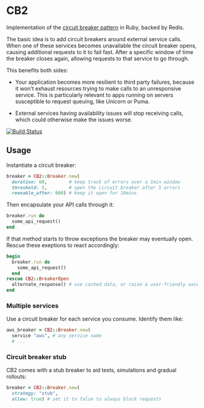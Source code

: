 # CB2

Implementation of the [circuit breaker pattern](http://martinfowler.com/bliki/CircuitBreaker.html) in Ruby, backed by Redis.

The basic idea is to add circuit breakers around external service calls. When one of these services becomes unavailable the circuit breaker opens, causing additional requests to it to fail fast. After a specific window of time the breaker closes again, allowing requests to that service to go through.

This benefits both sides:

- Your application becomes more resilient to third party failures, because it won't exhaust resources trying to make calls to an unresponsive service. This is particularly relevant to apps running on servers susceptible to request queuing, like Unicorn or Puma.

- External services having availability issues will stop receiving calls, which could otherwise make the issues worse.

[![Build Status](https://travis-ci.org/pedro/cb2.svg?branch=master)](https://travis-ci.org/pedro/cb2)


## Usage

Instantiate a circuit breaker:

```ruby
breaker = CB2::Breaker.new(
  duration: 60,        # keep track of errors over a 1min window
  threshold: 5,        # open the circuit breaker after 5 errors
  reenable_after: 600) # keep it open for 10mins
```

Then encapsulate your API calls through it:

```ruby
breaker.run do
  some_api_request()
end
```

If that method starts to throw exceptions the breaker may eventually open. Rescue these exeptions to react accordingly:

```ruby
begin
  breaker.run do
    some_api_request()
  end
rescue CB2::BreakerOpen
  alternate_response() # use cached data, or raise a user-friendly exception
end
```

### Multiple services

Use a circuit breaker for each service you consume. Identify them like:

```ruby
aws_breaker = CB2::Breaker.new(
  service "aws", # any service name
  # ...
```

### Circuit breaker stub

CB2 comes with a stub breaker to aid tests, simulations and gradual rollouts:

```ruby
breaker = CB2::Breaker.new(
  strategy: "stub",
  allow: true) # set it to false to always block requests
```

